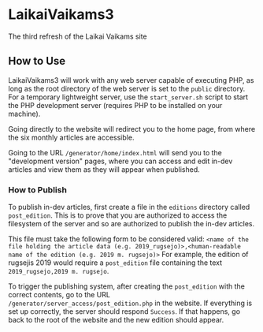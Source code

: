 # LaikaiVaikams3
The third refresh of the Laikai Vaikams site

## How to Use
LaikaiVaikams3 will work with any web server capable of executing PHP, as long as the root directory of the web server is set to the `public` directory. For a temporary lightweight server, use the `start_server.sh` script to start the PHP development server (requires PHP to be installed on your machine).

Going directly to the website will redirect you to the home page, from where the six monthly articles are  accessible.

Going to the URL `/generator/home/index.html` will send you to the "development version" pages, where you can access and edit in-dev articles and view them as they will appear when published.

### How to Publish

To publish in-dev articles, first create a file in the `editions` directory called `post_edition`. This is to prove that you are authorized to access the filesystem of the server and so are authorized to publish the in-dev articles.

This file must take the following form to be considered valid: `<name of the file holding the article data (e.g. 2019_rugsejo)>,<human-readable name of the edition (e.g. 2019 m. rugsejo)>` For example, the edition of rugsejis 2019 would require a `post_edition` file containing the text `2019_rugsejo,2019 m. rugsejo`.

To trigger the publishing system, after creating the `post_edition` with the correct contents, go to the URL `/generator/server_access/post_edition.php` in the website. If everything is set up correctly, the server should respond `Success`. If that happens, go back to the root of the website and the new edition should appear.
